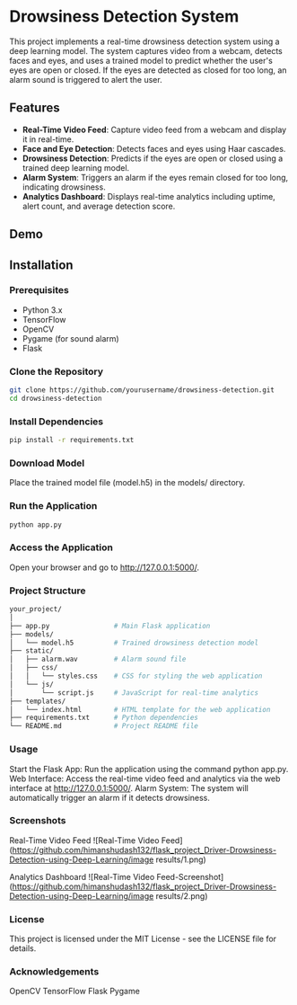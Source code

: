 # Drowsiness Detection System

This project implements a real-time drowsiness detection system using a deep learning model. The system captures video from a webcam, detects faces and eyes, and uses a trained model to predict whether the user's eyes are open or closed. If the eyes are detected as closed for too long, an alarm sound is triggered to alert the user.

## Features

- **Real-Time Video Feed**: Capture video feed from a webcam and display it in real-time.
- **Face and Eye Detection**: Detects faces and eyes using Haar cascades.
- **Drowsiness Detection**: Predicts if the eyes are open or closed using a trained deep learning model.
- **Alarm System**: Triggers an alarm if the eyes remain closed for too long, indicating drowsiness.
- **Analytics Dashboard**: Displays real-time analytics including uptime, alert count, and average detection score.

## Demo

<!-- Add a link to the demo or a gif showcasing the project -->

## Installation

### Prerequisites

- Python 3.x
- TensorFlow
- OpenCV
- Pygame (for sound alarm)
- Flask

### Clone the Repository

```bash
git clone https://github.com/yourusername/drowsiness-detection.git
cd drowsiness-detection
```

### Install Dependencies
```bash
pip install -r requirements.txt
```
### Download Model
Place the trained model file (model.h5) in the models/ directory.

### Run the Application
```bash
python app.py
```
### Access the Application
Open your browser and go to http://127.0.0.1:5000/.

### Project Structure
```bash
your_project/
│
├── app.py                # Main Flask application
├── models/
│   └── model.h5          # Trained drowsiness detection model
├── static/
│   ├── alarm.wav         # Alarm sound file
│   ├── css/
│   │   └── styles.css    # CSS for styling the web application
│   └── js/
│       └── script.js     # JavaScript for real-time analytics
├── templates/
│   └── index.html        # HTML template for the web application
├── requirements.txt      # Python dependencies
└── README.md             # Project README file
```
### Usage
Start the Flask App: Run the application using the command python app.py.
Web Interface: Access the real-time video feed and analytics via the web interface at http://127.0.0.1:5000/.
Alarm System: The system will automatically trigger an alarm if it detects drowsiness.
### Screenshots
Real-Time Video Feed
  ![Real-Time Video Feed](https://github.com/himanshudash132/flask_project_Driver-Drowsiness-Detection-using-Deep-Learning/image results/1.png)
  
Analytics Dashboard
  ![Real-Time Video Feed-Screenshot](https://github.com/himanshudash132/flask_project_Driver-Drowsiness-Detection-using-Deep-Learning/image results/2.png)
### License
This project is licensed under the MIT License - see the LICENSE file for details.

### Acknowledgements
OpenCV
TensorFlow
Flask
Pygame
